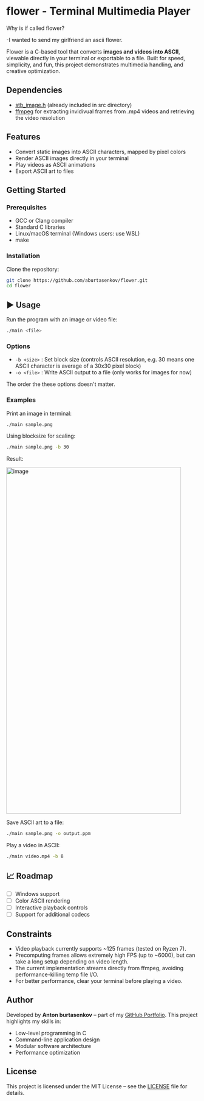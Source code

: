 # flower - Terminal Multimedia Player

Why is if called flower?

-I wanted to send my girlfriend an ascii flower.

Flower is a C-based tool that converts **images and videos into ASCII**, viewable directly in your terminal or exportable to a file. Built for speed, simplicity, and fun, this project demonstrates multimedia handling, and creative optimization.

## Dependencies

* [stb_image.h](https://github.com/nothings/stb/blob/master/stb_image.h) (already included in src directory)
* [ffmpeg](https://ffmpeg.org/) for extracting invidivual frames from .mp4 videos and retrieving the video resolution

## Features

* Convert static images into ASCII characters, mapped by pixel colors
* Render ASCII images directly in your terminal
* Play videos as ASCII animations
* Export ASCII art to files
  
## Getting Started

### Prerequisites

* GCC or Clang compiler
* Standard C libraries
* Linux/macOS terminal (Windows users: use WSL)
* make

### Installation

Clone the repository:

```bash
git clone https://github.com/aburtasenkov/flower.git
cd flower
```

## ▶️ Usage

Run the program with an image or video file:

```bash
./main <file>
```

### Options

* `-b <size>` : Set block size (controls ASCII resolution, e.g. 30 means one ASCII character is average of a 30x30 pixel block)
* `-o <file>` : Write ASCII output to a file (only works for images for now)

The order the these options doesn't matter.

### Examples

Print an image in terminal:

```bash
./main sample.png
```

Using blocksize for scaling:

```bash
./main sample.png -b 30
```

Result:

<img width="460" height="911" alt="image" src="https://github.com/user-attachments/assets/421d7761-583a-456d-8fb3-5c26d7d07b44" />


Save ASCII art to a file:

```bash
./main sample.png -o output.ppm
```

Play a video in ASCII:

```bash
./main video.mp4 -b 8
```

## 📈 Roadmap

* [ ] Windows support
* [ ] Color ASCII rendering
* [ ] Interactive playback controls
* [ ] Support for additional codecs

## Constraints

* Video playback currently supports ~125 frames (tested on Ryzen 7).
* Precomputing frames allows extremely high FPS (up to ~6000), but can take a long setup depending on video length.
* The current implementation streams directly from ffmpeg, avoiding performance-killing temp file I/O.
* For better performance, clear your terminal before playing a video.

## Author

Developed by **Anton burtasenkov** – part of my [GitHub Portfolio](https://github.com/aburtasenkov). This project highlights my skills in:

* Low-level programming in C
* Command-line application design
* Modular software architecture
* Performance optimization

## License

This project is licensed under the MIT License – see the [LICENSE](LICENSE) file for details.
